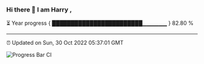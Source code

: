 ### Hi there 👋 I am Harry , 

⏳ Year progress { ████████████████████████▁▁▁▁▁▁ } 82.80 %

---

⏰ Updated on Sun, 30 Oct 2022 05:37:01 GMT

![Progress Bar CI](https://github.com/duykhang68/duykhang68/workflows/Progress%20Bar%20CI/badge.svg)
